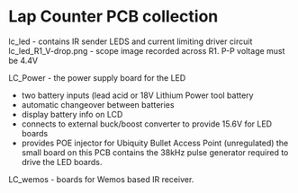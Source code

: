 # Lap Counter PCB collection

lc_led - contains IR sender LEDS and current limiting driver circuit
lc_led_R1_V-drop.png - scope image recorded across R1. P-P voltage must be 4.4V

LC_Power - the power supply board for the LED 
- two battery inputs (lead acid or 18V Lithium Power tool battery
- automatic changeover between batteries
- display battery info on LCD
- connects to external buck/boost converter to provide 15.6V for LED boards
- provides POE injector for Ubiquity Bullet Access Point (unregulated)
the small board on this PCB contains the 38kHz pulse generator required to drive the LED boards.

LC_wemos - boards for Wemos based IR receiver.



